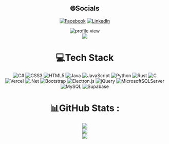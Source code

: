 <div align="center">
  
## 🌐Socials
[![Facebook](https://img.shields.io/badge/Facebook-%231877F2.svg?logo=Facebook&logoColor=white)](https://www.facebook.com/natlife193)
[![LinkedIn](https://img.shields.io/badge/LinkedIn-%230077B5.svg?logo=linkedin&logoColor=white)](https://www.linkedin.com/in/luong-ngo-536b61328/)
<p align="center">
  <img src="https://komarev.com/ghpvc/?username=Natlife&color=orange" alt="profile view"/> 
  <br/>
  <img src="https://img.shields.io/badge/-🔥-orange"/>
</p>



# 💻Tech Stack
![C#](https://img.shields.io/badge/c%23-%23239120.svg?style=flat-square&logo=c-sharp&logoColor=white)
![CSS3](https://img.shields.io/badge/css3-%231572B6.svg?style=flat-square&logo=css3&logoColor=white)
![HTML5](https://img.shields.io/badge/html5-%23E34F26.svg?style=flat-square&logo=html5&logoColor=white)
![Java](https://img.shields.io/badge/java-%23ED8B00.svg?style=flat-square&logo=java&logoColor=white)
![JavaScript](https://img.shields.io/badge/javascript-%23323330.svg?style=flat-square&logo=javascript&logoColor=%23F7DF1E)
![Python](https://img.shields.io/badge/python-3670A0?style=flat-square&logo=python&logoColor=ffdd54)
![Rust](https://img.shields.io/badge/rust-%23000000.svg?style=flat-square&logo=rust&logoColor=white)
![C](https://img.shields.io/badge/c-%2300599C.svg?style=flat-square&logo=c&logoColor=white)
![Vercel](https://img.shields.io/badge/vercel-%23000000.svg?style=flat-square&logo=vercel&logoColor=white)
![.Net](https://img.shields.io/badge/.NET-5C2D91?style=flat-square&logo=.net&logoColor=white)
![Bootstrap](https://img.shields.io/badge/bootstrap-%23563D7C.svg?style=flat-square&logo=bootstrap&logoColor=white)
![Electron.js](https://img.shields.io/badge/Electron-191970?style=flat-square&logo=Electron&logoColor=white)
![jQuery](https://img.shields.io/badge/jquery-%230769AD.svg?style=flat-square&logo=jquery&logoColor=white)
![MicrosoftSQLServer](https://img.shields.io/badge/Microsoft%20SQL%20Sever-CC2927?style=flat-square&logo=microsoft%20sql%20server&logoColor=white)
![MySQL](https://img.shields.io/badge/mysql-%2300f.svg?style=flat-square&logo=mysql&logoColor=white)
![Supabase](https://img.shields.io/badge/Supabase-3ECF8E?style=flat-square&logo=supabase&logoColor=white)

# 📊GitHub Stats :
![](https://github-readme-stats.vercel.app/api?username=Natlife&theme=blue-green&hide_border=true&include_all_commits=false&count_private=true)<br/>
![](https://github-readme-streak-stats.herokuapp.com/?user=Natlife&theme=blue-green&hide_border=true)<br/>
![](https://github-readme-stats.vercel.app/api/top-langs/?username=Natlife&theme=blue-green&hide_border=true&include_all_commits=false&count_private=true&layout=compact)

</div>
